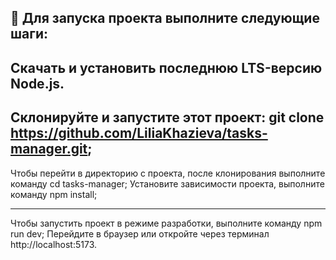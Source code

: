 ## 🚀 Для запуска проекта выполните следующие шаги:

## Скачать и установить последнюю LTS-версию Node.js.

## Склонируйте и запустите этот проект: git clone https://github.com/LiliaKhazieva/tasks-manager.git;

Чтобы перейти в директорию с проекта, после клонирования выполните команду cd tasks-manager;
Установите зависимости проекта, выполните команду npm install;

---

Чтобы запустить проект в режиме разработки, выполните команду npm run dev;
Перейдите в браузер или откройте через терминал http://localhost:5173.
